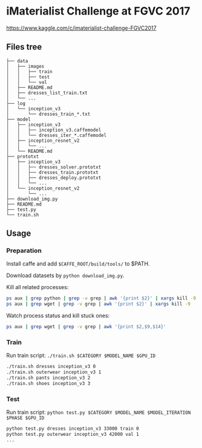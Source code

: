 # iMaterialist Challenge at FGVC 2017

https://www.kaggle.com/c/imaterialist-challenge-FGVC2017

## Files tree

```
├── data
│   ├── images
│   │   ├── train
│   │   ├── test
│   │   └── val
│   ├── README.md
│   ├── dresses_list_train.txt
│   └── ...
├── log
│   └── inception_v3
│       └── dresses_train_*.txt
├── model
│   ├── inception_v3
│   │   ├── inception_v3.caffemodel
│   │   └── dresses_iter_*.caffemodel
│   ├── inception_resnet_v2
│   │   └── ...
│   └── README.md
├── prototxt
│   ├── inception_v3
│   │   ├── dresses_solver.prototxt
│   │   ├── dresses_train.prototxt
│   │   ├── dresses_deploy.prototxt
│   │   └── ...
│   └── inception_resnet_v2
│       └── ...
├── download_img.py
├── README.md
├── test.py
└── train.sh
```

## Usage

### Preparation

Install caffe and add `$CAFFE_ROOT/build/tools/` to $PATH.

Download datasets by `python download_img.py`.

Kill all related processes:

```bash
ps aux | grep python | grep -v grep | awk '{print $2}' | xargs kill -9
ps aux | grep wget | grep -v grep | awk '{print $2}' | xargs kill -9
```

Watch process status and kill stuck ones:

```bash
ps aux | grep wget | grep -v grep | awk '{print $2,$9,$14}'
```

### Train

Run train script: `./train.sh $CATEGORY $MODEL_NAME $GPU_ID`

```bash
./train.sh dresses inception_v3 0
./train.sh outerwear inception_v3 1
./train.sh pants inception_v3 2
./train.sh shoes inception_v3 3
```

### Test

Run train script: `python test.py $CATEGORY $MODEL_NAME $MODEL_ITERATION $PHASE $GPU_ID`

```bash
python test.py dresses inception_v3 33000 train 0
python test.py outerwear inception_v3 42000 val 1
...
```
